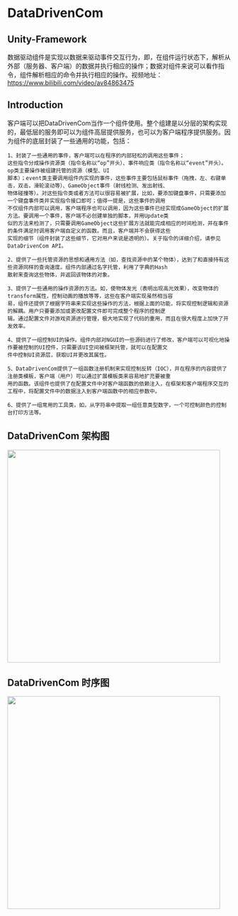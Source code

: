 # DataDrivenCom

## Unity-Framework

数据驱动组件是实现以数据来驱动事件交互行为，即，在组件运行状态下，解析从外部（服务器、客户端）的数据并执行相应的操作；数据对组件来说可以看作指令，组件解析相应的命令并执行相应的操作。视频地址：https://www.bilibili.com/video/av84863475

## Introduction

 客户端可以把DataDrivenCom当作一个组件使用。整个组建是以分层的架构实现的，最低层的服务即可以为组件高层提供服务，也可以为客户端程序提供服务。因为组件的底层封装了一些通用的功能，包括：
 
    1、封装了一些通用的事件，客户端可以在程序的内部轻松的调用这些事件；
    这些指令分成操作资源类（指令名称以“op”开头）、事件响应类（指令名称以“event”开头）。op类主要操作被组建托管的资源（模型、UI
    脚本）；event类主要调用组件内实现的事件，这些事件主要包括鼠标事件（拖拽，左、右键单击，双击，滑轮滚动等）、GameObject事件（射线检测、发出射线、
    物体碰撞等）。对这些指令类或者方法可以很容易被扩展，比如，要添加键盘事件，只需要添加一个键盘事件类并实现指令接口即可；值得一提是，这些事件的调用
    不仅组件内部可以调用，客户端程序也可以调用，因为这些事件已经实现成GameObject的扩展方法。要调用一个事件，客户端不必创建单独的脚本，并用Update类
    似的方法来检测了，只需要调用GameObject这些扩展方法就能完成相应的时间检测，并在事件的条件满足时调用客户端自定义的函数。而且，客户端并不会获得这些
    实现的细节（组件封装了这些细节，它对用户来说是透明的）。关于指令的详细介绍，请参见DataDrivenCom API。
    
    2、提供了一些托管资源的思想和通用方法（如，查找资源中的某个物体），达到了和直接持有这些资源同样的查询速度。组件内部通过名字托管，利用了字典的Hash
    散射来查询这些物体，并返回该物体的对象。
    
    3、提供了一些通用的操作资源的方法。如，使物体发光（表明出现高光效果），改变物体的transform属性，控制动画的播放等等，这些在客户端实现虽然相当容
    易，组件还提供了根据字符串来实现这些操作的方法，根据上面的功能，将实现控制逻辑和资源的解耦。用户只要要添加或更改配置文件即可完成整个程序的控制逻
    辑。通过配置文件对游戏资源进行管理，极大地实现了代码的重用，而且在很大程度上加快了开发效率。
    
    4、提供了一组控制UI的操作。组件内部对NGUI的一些源码进行了修改，客户端可以可视化地操作要被控制的UI控件，只需要该UI空间被框架托管，就可以在配置文
    件中控制UI资源层，获取UI并更改其属性。
    
    5、DataDrivenCom提供了一组函数注册机制来实现控制反转（IOC），并在程序的内容提供了注册类模板，客户端（用户）可以通过扩展模板类来容易地扩充要被重
    用的函数。该组件也提供了在配置文件中对客户端函数的依赖注入，在框架和客户端程序交互的工程中，将配置文件中的数据注入到客户端函数中的相应参数中。
    
    6、提供了一组常用的工具类，如，从字符串中提取一组任意类型数字，一个可控制颜色的控制台打印方法等。

## DataDrivenCom 架构图
<img src="https://github.com/liangdaojun/Unity-Framework/blob/master/DataDrivenCom.png" width="480">

## DataDrivenCom 时序图
<img src="https://github.com/liangdaojun/Unity-Framework/blob/master/DataDrivenCom2.png" width="480">
    
